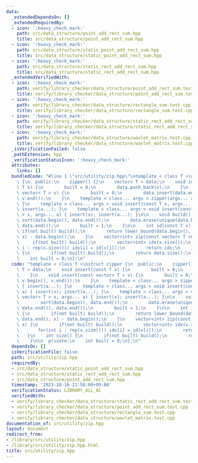 ```yaml
---
data:
  _extendedDependsOn: []
  _extendedRequiredBy:
  - icon: ':heavy_check_mark:'
    path: src/data_structure/point_add_rect_sum.hpp
    title: src/data_structure/point_add_rect_sum.hpp
  - icon: ':heavy_check_mark:'
    path: src/data_structure/static_point_add_rect_sum.hpp
    title: src/data_structure/static_point_add_rect_sum.hpp
  - icon: ':heavy_check_mark:'
    path: src/data_structure/static_rect_add_rect_sum.hpp
    title: src/data_structure/static_rect_add_rect_sum.hpp
  _extendedVerifiedWith:
  - icon: ':heavy_check_mark:'
    path: verify/library_checker/data_structure/point_add_rect_sum.test.cpp
    title: verify/library_checker/data_structure/point_add_rect_sum.test.cpp
  - icon: ':heavy_check_mark:'
    path: verify/library_checker/data_structure/rectangle_sum.test.cpp
    title: verify/library_checker/data_structure/rectangle_sum.test.cpp
  - icon: ':heavy_check_mark:'
    path: verify/library_checker/data_structure/static_rect_add_rect_sum.test.cpp
    title: verify/library_checker/data_structure/static_rect_add_rect_sum.test.cpp
  - icon: ':heavy_check_mark:'
    path: verify/library_checker/data_structure/wavlet_matrix.test.cpp
    title: verify/library_checker/data_structure/wavlet_matrix.test.cpp
  _isVerificationFailed: false
  _pathExtension: hpp
  _verificationStatusIcon: ':heavy_check_mark:'
  attributes:
    links: []
  bundledCode: "#line 1 \"src/utility/zip.hpp\"\ntemplate < class T >\nstruct zipper\
    \ {\n  public:\n    zipper() {}\n    vector< T > data;\n    void insert(const\
    \ T x) {\n        built = 0;\n        data.push_back(x);\n    }\n    void insert(const\
    \ vector< T > v) {\n        built = 0;\n        data.insert(data.end(), v.begin(),\
    \ v.end());\n    }\n    template < class... args > zipper(args... a) { insert(a...);\
    \ }\n    template < class... args > void insert(const T x, args... a) { insert(x);\
    \ insert(a...); }\n    template < class... args > void insert(const vector< T\
    \ > x, args... a) { insert(x); insert(a...); }\n\n    void build() {\n       \
    \ sort(data.begin(), data.end());\n        data.erase(unique(data.begin(), data.end()),\
    \ data.end());\n        built = 1;\n    }\n\n    int id(const T x) {\n       \
    \ if(not built) build();\n        return lower_bound(data.begin(), data.end(),\
    \ x) - data.begin();\n    }\n    vector<int> zip(const vector< T >& x) {\n   \
    \     if(not built) build();\n        vector<int> idx(x.size());\n        for(int\
    \ i : rep(x.size())) idx[i] = id(x[i]);\n        return idx;\n    }\n    int size()\
    \ {\n        if(not built) build();\n        return data.size();\n    }\n\n  private:\n\
    \    int built = 0;\n};\n"
  code: "template < class T >\nstruct zipper {\n  public:\n    zipper() {}\n    vector<\
    \ T > data;\n    void insert(const T x) {\n        built = 0;\n        data.push_back(x);\n\
    \    }\n    void insert(const vector< T > v) {\n        built = 0;\n        data.insert(data.end(),\
    \ v.begin(), v.end());\n    }\n    template < class... args > zipper(args... a)\
    \ { insert(a...); }\n    template < class... args > void insert(const T x, args...\
    \ a) { insert(x); insert(a...); }\n    template < class... args > void insert(const\
    \ vector< T > x, args... a) { insert(x); insert(a...); }\n\n    void build() {\n\
    \        sort(data.begin(), data.end());\n        data.erase(unique(data.begin(),\
    \ data.end()), data.end());\n        built = 1;\n    }\n\n    int id(const T x)\
    \ {\n        if(not built) build();\n        return lower_bound(data.begin(),\
    \ data.end(), x) - data.begin();\n    }\n    vector<int> zip(const vector< T >&\
    \ x) {\n        if(not built) build();\n        vector<int> idx(x.size());\n \
    \       for(int i : rep(x.size())) idx[i] = id(x[i]);\n        return idx;\n \
    \   }\n    int size() {\n        if(not built) build();\n        return data.size();\n\
    \    }\n\n  private:\n    int built = 0;\n};\n"
  dependsOn: []
  isVerificationFile: false
  path: src/utility/zip.hpp
  requiredBy:
  - src/data_structure/static_point_add_rect_sum.hpp
  - src/data_structure/static_rect_add_rect_sum.hpp
  - src/data_structure/point_add_rect_sum.hpp
  timestamp: '2023-10-16 21:58:00+09:00'
  verificationStatus: LIBRARY_ALL_AC
  verifiedWith:
  - verify/library_checker/data_structure/static_rect_add_rect_sum.test.cpp
  - verify/library_checker/data_structure/point_add_rect_sum.test.cpp
  - verify/library_checker/data_structure/rectangle_sum.test.cpp
  - verify/library_checker/data_structure/wavlet_matrix.test.cpp
documentation_of: src/utility/zip.hpp
layout: document
redirect_from:
- /library/src/utility/zip.hpp
- /library/src/utility/zip.hpp.html
title: src/utility/zip.hpp
---
```

